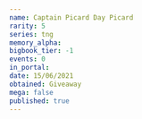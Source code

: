 ```yaml
---
name: Captain Picard Day Picard
rarity: 5
series: tng
memory_alpha:
bigbook_tier: -1
events: 0
in_portal:
date: 15/06/2021
obtained: Giveaway
mega: false
published: true
---
```



